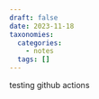 ```yaml
---
draft: false
date: 2023-11-18
taxonomies:
  categories:
    - notes
  tags: []
---
```

testing github actions
